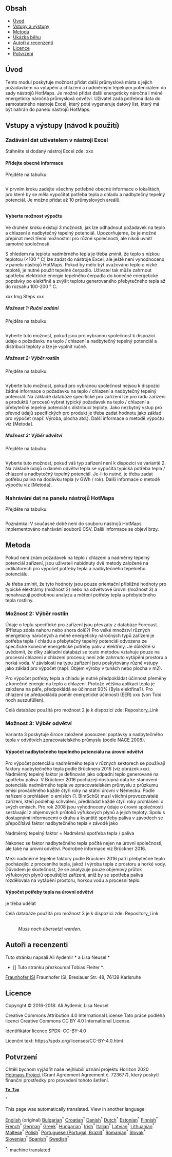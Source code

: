 <h2> Obsah </h2><ul><li> <a href="#introduction">Úvod</a> </li><li> <a href="#inputs-and-outputs">Vstupy a výstupy</a> </li><li> <a href="#method">Metoda</a> </li><li> <a href="#sample-run">Ukázka běhu</a> </li><li> <a href="#authors-and-reviewers">Autoři a recenzenti</a> </li><li> <a href="#license">Licence</a> </li><li> <a href="#acknowledgement">Potvrzení</a> </li></ul><h2> Úvod </h2><p> Tento modul poskytuje možnost přidat další průmyslová místa s jejich požadavkem na vytápění a chlazení a nadměrným tepelným potenciálem do sady nástrojů HotMaps. Je možné přidat další energeticky náročná i méně energeticky náročná průmyslová odvětví. Uživatel zadá potřebná data do samostatného nástroje Excel, který poté vygeneruje datový list, který má být nahrán do panelu nástrojů HotMaps. </p><h2> Vstupy a výstupy (návod k použití) </h2><h3> Zadávání dat uživatelem v nástroji Excel </h3><p> Stáhněte si dodaný nástroj Excel zde: xxx </p><h4> Přidejte obecné informace </h4><p> Přejděte na tabulku: <figure><img alt="" src="https://github.com/HotMaps/hotmaps_wiki/blob/master/Images/cm_add_industry_plant/General_information.PNG"/></figure></p><p> V prvním kroku zadejte všechny potřebné obecné informace o lokalitách, pro které by se měla vypočítat potřeba tepla a chladu a nadbytečný tepelný potenciál. Je možné přidat až 10 průmyslových areálů. </p><figure><img alt="" src="https://github.com/HotMaps/hotmaps_wiki/blob/master/Images/cm_add_industry_plant/General_information_Box.PNG"/></figure><h4> Vyberte možnost výpočtu </h4><p> Ve druhém kroku existují 3 možnosti, jak lze odhadnout požadavek na teplo a chlazení a nadbytečný tepelný potenciál. Upozorňujeme, že je možné přepínat mezi třemi možnostmi pro různé společnosti, ale nikoli uvnitř samotné společnosti. </p><p> S ohledem na teplotu nadměrného tepla je třeba zmínit, že teplo s nízkou teplotou (&lt;100 ° C) lze zadat do nástroje Excel, ale ještě není vyhodnoceno v panelu nástrojů HotMaps. Pokud by mělo být uvažováno teplo o nízké teplotě, je nutné použít tepelné čerpadlo. Uživatel tak může zahrnout spotřebu elektrické energie tepelného čerpadla do konečné energetické poptávky po elektřině a zvýšit teplotu generovaného přebytečného tepla až do rozsahu 100-200 ° C. </p><p> xxx Img Steps xxx </p><h5> Možnost 1: Ruční zadání </h5><p> Přejděte na tabulku: <figure><img alt="" src="https://github.com/HotMaps/hotmaps_wiki/blob/master/Images/cm_add_industry_plant/Option1.PNG"/></figure></p><p> Vyberte tuto možnost, pokud jsou pro vybranou společnost k dispozici údaje o požadavku na teplo / chlazení a nadbytečný tepelný potenciál a distribuci teploty a lze je vyplnit ručně. </p><h5> Možnost 2: Výběr rostlin </h5><p> Přejděte na tabulku: <figure><img alt="" src="https://github.com/HotMaps/hotmaps_wiki/blob/master/Images/cm_add_industry_plant/Option2.PNG"/></figure></p><p> Vyberte tuto možnost, pokud pro vybranou společnost nejsou k dispozici žádné informace o požadavku na teplo / chlazení a nadbytečný tepelný potenciál. Na základě databáze specifické pro zařízení lze pro řadu zařízení a produktů / procesů vybrat typický požadavek na teplo / chlazení a přebytečný tepelný potenciál s distribucí teploty. Jako nezbytný vstup pro převod údajů specifických pro produkt je třeba zadat hodnotu jako základ pro výpočet (např. Výroba, plocha atd.). Další informace o metodě výpočtu viz [Metoda]. </p><h5> Možnost 3: Výběr odvětví </h5><p> Přejděte na tabulku: <figure><img alt="" src="https://github.com/HotMaps/hotmaps_wiki/blob/master/Images/cm_add_industry_plant/Option3.PNG"/></figure></p><p> Vyberte tuto možnost, pokud váš typ zařízení není k dispozici ve variantě 2. Na základě údajů o daném odvětví tepla se vypočítá typická potřeba tepla / chlazení a nadbytečný tepelný potenciál. Je-li to nutné, je třeba zadat potřebu paliva na dodávku tepla (v GWh / rok). Další informace o metodě výpočtu viz [Metoda]. </p><h3> Nahrávání dat na panelu nástrojů HotMaps </h3><p> Přejděte na tabulku: <figure><img alt="" src="https://github.com/HotMaps/hotmaps_wiki/blob/master/Images/cm_add_industry_plant/Data_Import.PNG"/></figure></p><p> Poznámka: V současné době není do souboru nástrojů HotMaps implementováno nahrávání souborů CSV. Další informace se objeví brzy. </p><h2> Metoda </h2><p> Pokud není znám požadavek na teplo / chlazení a nadměrný tepelný potenciál zařízení, jsou uživateli nabídnuty dvě metody založené na indikátorech pro výpočet potřeby tepla a nadbytečného tepelného potenciálu. </p><p> Je třeba zmínit, že tyto hodnoty jsou pouze orientační přibližné hodnoty pro typické elektrárny (možnost 2) nebo na odvětvové úrovni (možnost 3) a nenahrazují podrobnou analýzu a měření potřeby tepla a přebytečného tepla rostliny. </p><h3> Možnost 2: Výběr rostlin </h3><p> Údaje o teplu specifické pro zařízení jsou převzaty z databáze Forecast. (Přístup zdola nahoru nebo shora dolů?) Pro velké množství různých energeticky náročných a méně energeticky náročných typů zařízení je potřeba tepla / chladu a přebytečný tepelný potenciál odvozena ze specifické konečné energetické potřeby paliv a elektřiny. Je důležité si uvědomit, že díky základní databázi se touto metodou vztahuje pouze na procesní chlazení a chlazení procesu; není zde zahrnuto vytápění prostoru a horká voda. V závislosti na typu zařízení jsou poskytovány různé vstupy jako základ pro výpočet (např. Objem výroby v tunách nebo plocha v m2). </p><p> Pro výpočet potřeby tepla a chladu je nutné předpokládat účinnost přeměny z konečné energie na teplo a chlazení. Protože většina aplikací tepla je založena na páře, předpokládá se účinnost 90% (Byla elektřina?). Pro chlazení se předpokládá poměr energetické účinnosti (EER) xxx (von Tobi noch auszufüllen). </p><p> Celá databáze použitá pro možnost 2 je k dispozici zde: Repository_Link </p><h3> Možnost 3: Výběr odvětví </h3><p> Varianta 3 poskytuje široce založené posouzení poptávky a nadbytečného tepla v odvětvích zpracovatelského průmyslu (podle NACE 2008). </p><h4> Výpočet nadbytečného tepelného potenciálu na úrovni odvětví </h4><p> Pro výpočet potenciálu nadměrného tepla v různých sektorech se používají faktory nadbytečného tepla podle Brücknera 2016 (viz obrázek xxx). Nadměrný tepelný faktor je definován jako odpadní teplo generované na spotřebu paliva. V Brückner 2016 pocházejí dostupná data ke stanovení potenciálu nadměrného tepla ve zpracovatelském průmyslu z průzkumu emisí prováděného každé čtyři roky na státní úrovni v Německu. Podle nařízení o prohlášení o emisích (1. BImSchG) musí všichni provozovatelé zařízení, kteří podléhají schválení, předkládat každé čtyři roky prohlášení o svých emisích. Pro rok 2008 jsou vyhodnoceny údaje o úrovni společnosti sestávající z objemových průtoků výfukových plynů a jejich teploty. Spolu s dostupnými informacemi o druhu a kvantitě spotřeby paliva v závodech se přepočítává faktor nadbytečného tepla v závodě jako </p><p> Nadměrný tepelný faktor = Nadměrná spotřeba tepla / paliva </p><p> Nakonec se faktor nadbytečného tepla počítá nejen na úrovni společnosti, ale také na úrovni odvětví. Podrobné informace viz Brückner 2016. </p><p> Mezi nadměrné tepelné faktory podle Brückner 2016 patří přebytečné teplo pocházející z procesního tepla, jakož i výroba tepla z prostoru a horké vody. Důvodem je skutečnost, že se analyzuje pouze objemový průtok výfukových plynů opouštějící zařízení, aniž by se spotřeba paliva rozdělovala na vytápění prostoru, horkou vodu a procesní teplo. </p><h4> Výpočet potřeby tepla na úrovni odvětví </h4><p> je třeba udělat </p><p> Celá databáze použitá pro možnost 3 je k dispozici zde: Repository_Link </p><figure><img alt="" src="https://github.com/HotMaps/hotmaps_wiki/blob/master/Images/cm_add_industry_plant/Factors.PNG"/><figcaption> <i><br/> Muss noch übersetzt werden.</i> </figcaption></figure><h2> Autoři a recenzenti </h2><p> Tuto stránku napsali Ali Aydemir * a Lisa Neusel * </p><ul><li> [] Tuto stránku přezkoumal Tobias Fleiter *. </li></ul><p> <a href="https://isi.fraunhofer.de/">Fraunhofer ISI</a> Fraunhofer ISI, Breslauer Str. 48, 76139 Karlsruhe </p><h2> Licence </h2><p> Copyright © 2016-2018: Ali Aydemir, Lisa Neusel </p><p> Creative Commons Attribution 4.0 International License Tato práce podléhá licenci Creative Commons CC BY 4.0 International License. </p><p> Identifikátor licence SPDX: CC-BY-4.0 </p><p> Licenční text: https://spdx.org/licenses/CC-BY-4.0.html </p><h2> Potvrzení </h2><p> Chtěli bychom vyjádřit naše nejhlubší uznání projektu Horizon 2020 <a href="https://www.hotmaps-project.eu">Hotmaps Project</a> (Grant Agreement Agreement č. 723677), který poskytl finanční prostředky pro provedení tohoto šetření. </p><p><ins> <code><strong><a href="#table-of-contents">To Top</a></strong></code> </ins> </p><p> &quot; </p>

This page was automatically translated. View in another language:

[English](../en/CM-Add-industry-plant.md) (original) [Bulgarian](../bg/CM-Add-industry-plant.md)<sup>\*</sup> [Croatian](../hr/CM-Add-industry-plant.md)<sup>\*</sup>  [Danish](../da/CM-Add-industry-plant.md)<sup>\*</sup> [Dutch](../nl/CM-Add-industry-plant.md)<sup>\*</sup> [Estonian](../et/CM-Add-industry-plant.md)<sup>\*</sup> [Finnish](../fi/CM-Add-industry-plant.md)<sup>\*</sup> [French](../fr/CM-Add-industry-plant.md)<sup>\*</sup> [German](../de/CM-Add-industry-plant.md)<sup>\*</sup> [Greek](../el/CM-Add-industry-plant.md)<sup>\*</sup> [Hungarian](../hu/CM-Add-industry-plant.md)<sup>\*</sup> [Irish](../ga/CM-Add-industry-plant.md)<sup>\*</sup> [Italian](../it/CM-Add-industry-plant.md)<sup>\*</sup> [Latvian](../lv/CM-Add-industry-plant.md)<sup>\*</sup> [Lithuanian](../lt/CM-Add-industry-plant.md)<sup>\*</sup> [Maltese](../mt/CM-Add-industry-plant.md)<sup>\*</sup> [Polish](../pl/CM-Add-industry-plant.md)<sup>\*</sup> [Portuguese (Portugal, Brazil)](../pt/CM-Add-industry-plant.md)<sup>\*</sup> [Romanian](../ro/CM-Add-industry-plant.md)<sup>\*</sup> [Slovak](../sk/CM-Add-industry-plant.md)<sup>\*</sup> [Slovenian](../sl/CM-Add-industry-plant.md)<sup>\*</sup> [Spanish](../es/CM-Add-industry-plant.md)<sup>\*</sup> [Swedish](../sv/CM-Add-industry-plant.md)<sup>\*</sup> 

<sup>\*</sup>: machine translated
